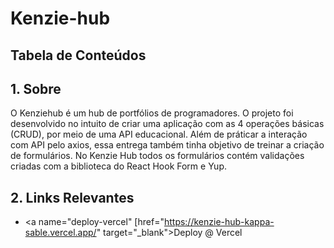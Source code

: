 # Kenzie-hub

<h2>Tabela de Conteúdos</h2>

## 1. Sobre

O Kenziehub é um hub de portfólios de programadores. O projeto foi desenvolvido no intuito de criar uma aplicação com as 4 operações básicas (CRUD), por meio de uma API educacional. Além de práticar a interação com API pelo axios, essa entrega também tinha objetivo de treinar a criação de formulários. No Kenzie Hub todos os formulários contém validações criadas com a biblioteca do React Hook Form e Yup.
<a name="links"></a>

## 2. Links Relevantes

- <a name="deploy-vercel" [href="https://kenzie-hub-kappa-sable.vercel.app/" target="_blank">Deploy @ Vercel</a>
